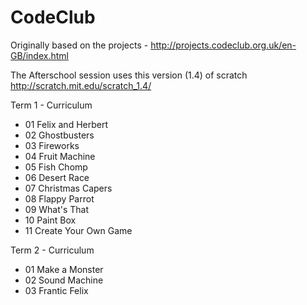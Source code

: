 # CodeClub

Originally based on the projects - http://projects.codeclub.org.uk/en-GB/index.html

The Afterschool session uses this version (1.4) of scratch http://scratch.mit.edu/scratch_1.4/

Term 1 - Curriculum
- 01 Felix and Herbert
- 02 Ghostbusters
- 03 Fireworks
- 04 Fruit Machine
- 05 Fish Chomp
- 06 Desert Race
- 07 Christmas Capers
- 08 Flappy Parrot
- 09 What's That
- 10 Paint Box
- 11 Create Your Own Game

Term 2 - Curriculum
- 01 Make a Monster
- 02 Sound Machine
- 03 Frantic Felix
